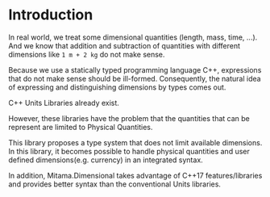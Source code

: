 # Introduction

In real world, we treat some dimensional quantities (length, mass, time, ...).
And we know that addition and subtraction of quantities with different dimensions like `1 m + 2 kg` do not make sense.

Because we use a statically typed programming language C++, expressions that do not make sense should be ill-formed.
Consequently, the natural idea of ​​expressing and distinguishing dimensions by types comes out.

C++ Units Libraries already exist.

However, these libraries have the problem that the quantities that can be represent are limited to Physical Quantities.

This library proposes a type system that does not limit available dimensions.
In this library, it becomes possible to handle physical quantities and user defined dimensions(e.g. currency) in an integrated syntax.

In addition, Mitama.Dimensional takes advantage of C++17 features/libraries and provides better syntax than the conventional Units libraries.
